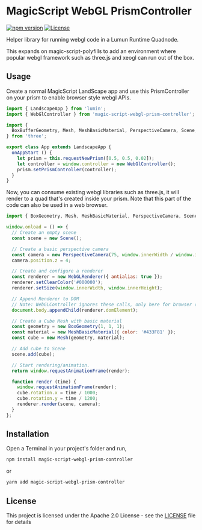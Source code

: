 # MagicScript WebGL PrismController

[![npm version](https://badge.fury.io/js/magic-script-webgl-prism-controller.svg)](https://badge.fury.io/js/magic-script-webgl-prism-controller) [![License](https://img.shields.io/:license-Apache%202.0-blue.svg?style=flat-square)](LICENSE)

Helper library for running webgl code in a Lumun Runtime Quadnode.

This expands on magic-script-polyfills to add an environment where popular webgl framework such as three.js and xeogl can run out of the box.

## Usage

Create a normal MagicScript LandScape app and use this PrismController on your prism to enable browser style webgl APIs.

```js
import { LandscapeApp } from 'lumin';
import { WebGlController } from 'magic-script-webgl-prism-controller';

import {
  BoxBufferGeometry, Mesh, MeshBasicMaterial, PerspectiveCamera, Scene, TextureLoader, WebGLRenderer
} from 'three';

export class App extends LandscapeApp {
  onAppStart () {
    let prism = this.requestNewPrism([0.5, 0.5, 0.02]);
    let controller = window.controller = new WebGlController();
    prism.setPrismController(controller);
  }
}
```

Now, you can consume existing webgl libraries such as three.js, it will render to a quad that's created inside your prism.  Note that this part of the code can also be used in a web browser.

```js
import { BoxGeometry, Mesh, MeshBasicMaterial, PerspectiveCamera, Scene, WebGLRenderer } from 'three';

window.onload = () => {
  // Create an empty scene
  const scene = new Scene();

  // Create a basic perspective camera
  const camera = new PerspectiveCamera(75, window.innerWidth / window.innerHeight, 0.1, 1000);
  camera.position.z = 4;

  // Create and configure a renderer
  const renderer = new WebGLRenderer({ antialias: true });
  renderer.setClearColor('#000000');
  renderer.setSize(window.innerWidth, window.innerHeight);

  // Append Renderer to DOM
  // Note: WebGLController ignores these calls, only here for browser compat.
  document.body.appendChild(renderer.domElement);

  // Create a Cube Mesh with basic material
  const geometry = new BoxGeometry(1, 1, 1);
  const material = new MeshBasicMaterial({ color: '#433F81' });
  const cube = new Mesh(geometry, material);

  // Add cube to Scene
  scene.add(cube);

  // Start rendering/animation.
  return window.requestAnimationFrame(render);

  function render (time) {
    window.requestAnimationFrame(render);
    cube.rotation.x = time / 1000;
    cube.rotation.y = time / 1200;
    renderer.render(scene, camera);
  }
};
```

## Installation

Open a Terminal in your project's folder and run,

```sh
npm install magic-script-webgl-prism-controller
```

or

```sh
yarn add magic-script-webgl-prism-controller
```

## License

This project is licensed under the Apache 2.0 License - see the [LICENSE](LICENSE) file for details
